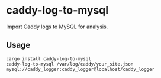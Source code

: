 # caddy-log-to-mysql

Import Caddy logs to MySQL for analysis.

## Usage

```
cargo install caddy-log-to-mysql
caddy-log-to-mysql /var/log/caddy/your_site.json mysql://caddy_logger:caddy_logger@localhost/caddy_logger
```
